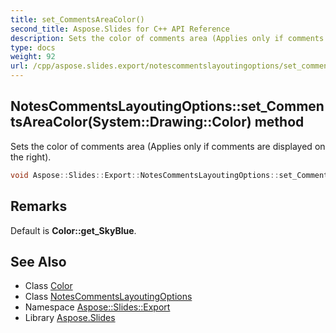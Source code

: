 ```yaml
---
title: set_CommentsAreaColor()
second_title: Aspose.Slides for C++ API Reference
description: Sets the color of comments area (Applies only if comments are displayed on the right).
type: docs
weight: 92
url: /cpp/aspose.slides.export/notescommentslayoutingoptions/set_commentsareacolor/
---
```

## NotesCommentsLayoutingOptions::set_CommentsAreaColor(System::Drawing::Color) method


Sets the color of comments area (Applies only if comments are displayed on the right).

```cpp
void Aspose::Slides::Export::NotesCommentsLayoutingOptions::set_CommentsAreaColor(System::Drawing::Color value) override
```

## Remarks


Default is **Color::get_SkyBlue**. 
## See Also

* Class [Color](../../system.drawing/color/)
* Class [NotesCommentsLayoutingOptions](./)
* Namespace [Aspose::Slides::Export](../)
* Library [Aspose.Slides](../../)
